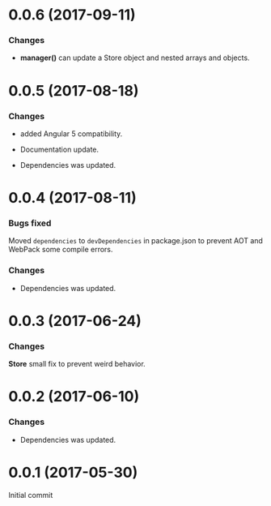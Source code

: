 # 0.0.6 (2017-09-11)

### Changes

* **manager()** can update a Store object and nested arrays and objects.

# 0.0.5 (2017-08-18)

### Changes

* added Angular 5 compatibility.

* Documentation update.

* Dependencies was updated.

# 0.0.4 (2017-08-11)

### Bugs fixed

Moved `dependencies` to `devDependencies` in package.json to prevent AOT and WebPack some compile errors.

### Changes

* Dependencies was updated.

# 0.0.3 (2017-06-24)

### Changes

**Store** small fix to prevent weird behavior.


# 0.0.2 (2017-06-10)

### Changes

* Dependencies was updated.

# 0.0.1 (2017-05-30)

Initial commit